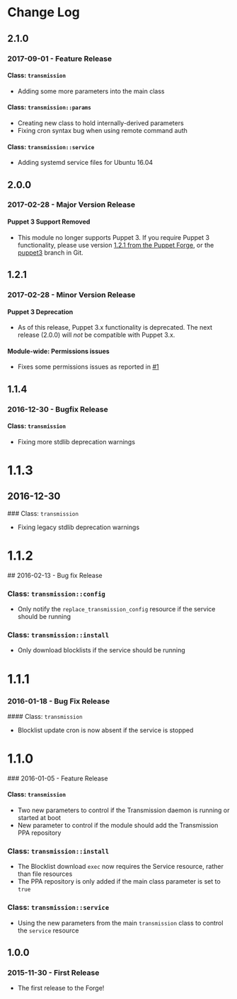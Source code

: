 # Change Log

## 2.1.0

### 2017-09-01 - Feature Release

#### Class: `transmission`
  * Adding some more parameters into the main class

#### Class: `transmission::params`
  * Creating new class to hold internally-derived parameters
  * Fixing cron syntax bug when using remote command auth

#### Class: `transmission::service`
  * Adding systemd service files for Ubuntu 16.04

## 2.0.0

### 2017-02-28 - Major Version Release

#### Puppet 3 Support Removed
  * This module no longer supports Puppet 3. If you require Puppet 3 functionality, please use version [1.2.1 from the Puppet Forge](https://forge.puppet.com/CraigWatson1987/transmission/readme), or the [puppet3](https://github.com/craigwatson/puppet-transmission/tree/puppet3) branch in Git.

## 1.2.1

### 2017-02-28 - Minor Version Release

#### Puppet 3 Deprecation
  * As of this release, Puppet 3.x functionality is deprecated. The next release (2.0.0) will *not* be compatible with Puppet 3.x.

#### Module-wide: Permissions issues
  * Fixes some permissions issues as reported in [#1](https://github.com/craigwatson/puppet-transmission/issues/1)

## 1.1.4

### 2016-12-30 - Bugfix Release

#### Class: `transmission`
  * Fixing more stdlib deprecation warnings

# 1.1.3

## 2016-12-30

### Class: `transmission`
  * Fixing legacy stdlib deprecation warnings

# 1.1.2

## 2016-02-13 - Bug fix Release

### Class: `transmission::config`
  * Only notify the `replace_transmission_config` resource if the service should be running

### Class: `transmission::install`
  * Only download blocklists if the service should be running

# 1.1.1

### 2016-01-18 - Bug Fix Release

#### Class: `transmission`
  * Blocklist update cron is now absent if the service is stopped

# 1.1.0

### 2016-01-05 - Feature Release

#### Class: `transmission`
  * Two new parameters to control if the Transmission daemon is running or started at boot
  * New parameter to control if the module should add the Transmission PPA repository

### Class: `transmission::install`
  * The Blocklist download `exec` now requires the Service resource, rather than file resources
  * The PPA repository is only added if the main class parameter is set to `true`

### Class: `transmission::service`
  * Using the new parameters from the main `transmission` class to control the `service` resource

## 1.0.0

### 2015-11-30 - First Release
  * The first release to the Forge!
